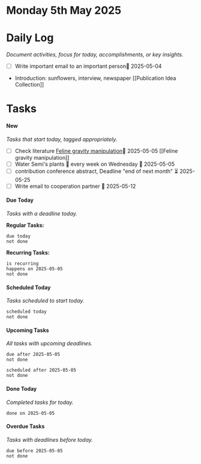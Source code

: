 
# Monday 5th May 2025
# Daily Log
*Document activities, focus for today, accomplishments, or key insights.*
- [ ] Write important email to an important person📅 2025-05-04
- Introduction: sunflowers, interview, newspaper [[Publication Idea Collection]]
# Tasks
#### New
*Tasks that start today, tagged appropriately.*
- [ ] Check literature  [Feline gravity manipulation](https://doi.org/10.48550/arXiv.2503.22919)📅 2025-05-05 [[Feline gravity manipulation]]
- [ ] Water Semi's plants 🔁 every week on Wednesday 🛫 2025-05-05 
- [ ] contribution conference abstract, Deadline "end of next month" ⏳ 2025-05-25 
- [ ] Write email to cooperation partner 📅 2025-05-12 
#### Due Today
_Tasks with a deadline today._

**Regular Tasks:**
```tasks
due today
not done
```
**Recurring Tasks:**
```tasks
is recurring
happens on 2025-05-05
not done
```

#### Scheduled Today
_Tasks scheduled to start today._

```tasks
scheduled today
not done
```

#### Upcoming Tasks
_All tasks with upcoming deadlines._

```tasks
due after 2025-05-05
not done
```
```tasks
scheduled after 2025-05-05
not done
```
#### Done Today
_Completed tasks for today._

```tasks
done on 2025-05-05
```

#### Overdue Tasks
_Tasks with deadlines before today._

```tasks
due before 2025-05-05
not done
```